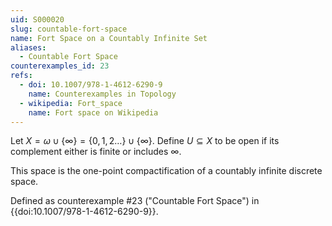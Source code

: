```yaml
---
uid: S000020
slug: countable-fort-space
name: Fort Space on a Countably Infinite Set
aliases:
  - Countable Fort Space
counterexamples_id: 23
refs:
  - doi: 10.1007/978-1-4612-6290-9 
    name: Counterexamples in Topology
  - wikipedia: Fort_space
    name: Fort space on Wikipedia
---
```

Let $X=\omega\cup\{\infty\}=\{0,1,2\dots\}\cup\{\infty\}$.
Define $U \subseteq X$ to be open if its complement either is finite or includes $\infty$.

This space is the one-point compactification of a countably infinite discrete space.

Defined as counterexample #23 ("Countable Fort Space")
in {{doi:10.1007/978-1-4612-6290-9}}.
